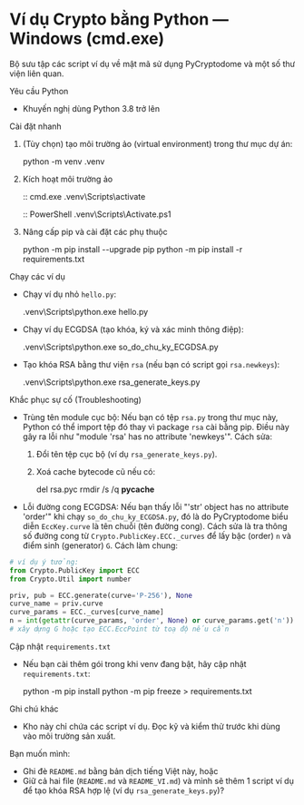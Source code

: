 # Ví dụ Crypto bằng Python — Windows (cmd.exe)

Bộ sưu tập các script ví dụ về mật mã sử dụng PyCryptodome và một số thư viện liên quan.

Yêu cầu Python
- Khuyến nghị dùng Python 3.8 trở lên

Cài đặt nhanh
1. (Tùy chọn) tạo môi trường ảo (virtual environment) trong thư mục dự án:

    python -m venv .venv

2. Kích hoạt môi trường ảo

    :: cmd.exe
    .venv\\Scripts\\activate

    :: PowerShell
    .venv\\Scripts\\Activate.ps1

3. Nâng cấp pip và cài đặt các phụ thuộc

    python -m pip install --upgrade pip
    python -m pip install -r requirements.txt

Chạy các ví dụ
- Chạy ví dụ nhỏ `hello.py`:

    .venv\\Scripts\\python.exe hello.py

- Chạy ví dụ ECGDSA (tạo khóa, ký và xác minh thông điệp):

    .venv\\Scripts\\python.exe so_do_chu_ky_ECGDSA.py

- Tạo khóa RSA bằng thư viện `rsa` (nếu bạn có script gọi `rsa.newkeys`):

    .venv\\Scripts\\python.exe rsa_generate_keys.py

Khắc phục sự cố (Troubleshooting)
- Trùng tên module cục bộ: Nếu bạn có tệp `rsa.py` trong thư mục này, Python có thể import tệp đó thay vì package `rsa` cài bằng pip. Điều này gây ra lỗi như "module 'rsa' has no attribute 'newkeys'". Cách sửa:

    1. Đổi tên tệp cục bộ (ví dụ `rsa_generate_keys.py`).
    2. Xoá cache bytecode cũ nếu có:

       del rsa.pyc
       rmdir /s /q __pycache__

- Lỗi đường cong ECGDSA: Nếu bạn thấy lỗi "'str' object has no attribute 'order'" khi chạy `so_do_chu_ky_ECGDSA.py`, đó là do PyCryptodome biểu diễn `EccKey.curve` là tên chuỗi (tên đường cong). Cách sửa là tra thông số đường cong từ `Crypto.PublicKey.ECC._curves` để lấy bậc (order) `n` và điểm sinh (generator) `G`. Cách làm chung:

```python
# ví dụ ý tưởng:
from Crypto.PublicKey import ECC
from Crypto.Util import number

priv, pub = ECC.generate(curve='P-256'), None
curve_name = priv.curve
curve_params = ECC._curves[curve_name]
n = int(getattr(curve_params, 'order', None) or curve_params.get('n'))
# xây dựng G hoặc tạo ECC.EccPoint từ toạ độ nếu cần
```

Cập nhật `requirements.txt`
- Nếu bạn cài thêm gói trong khi venv đang bật, hãy cập nhật `requirements.txt`:

    python -m pip install <ten-goi>
    python -m pip freeze > requirements.txt

Ghi chú khác
- Kho này chỉ chứa các script ví dụ. Đọc kỹ và kiểm thử trước khi dùng vào môi trường sản xuất.

Bạn muốn mình:
- Ghi đè `README.md` bằng bản dịch tiếng Việt này, hoặc
- Giữ cả hai file (`README.md` và `README_VI.md`) và mình sẽ thêm 1 script ví dụ để tạo khóa RSA hợp lệ (ví dụ `rsa_generate_keys.py`)?
